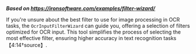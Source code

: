 ***Based on <https://ironsoftware.com/examples/filter-wizard/>***

If you're unsure about the best filter to use for image processing in OCR tasks, the `OcrInputFilterWizard` can guide you, offering a selection of filters optimized for OCR input. This tool simplifies the process of selecting the most effective filter, ensuring higher accuracy in text recognition tasks【4:14†source】.
